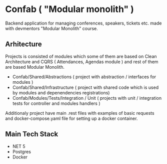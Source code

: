 # Confab ( "Modular monolith" )
Backend application for managing conferences, speakers, tickets etc. made with devmentors "Modular Monolith" course.

## Arhitecture
Projects is consisted of modules which some of them are based on Clean Architecture and CQRS ( Attendances, Agendas module ) and rest of them are based Modular Monolith.

- Confab/Shared/Abstractions ( project with abstraction / interfaces for modules )
- Confab/Shared/Infrastructure ( project with shared code which is used by modules and depenendencies registrations)
- Confab/Modules/Tests/Integration / Unit ( projects with unit / integration tests for controller and modules handlers )

Additionaly project have  main .rest files with examples of basic requests and docker-compose.yaml file for setting up a docker container.
## Main Tech Stack
- NET 5
- Postgres
- Docker




 

